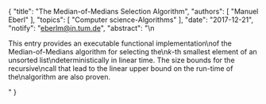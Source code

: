 {
    "title": "The Median-of-Medians Selection Algorithm",
    "authors": [
        "Manuel Eberl"
    ],
    "topics": [
        "Computer science-Algorithms"
    ],
    "date": "2017-12-21",
    "notify": "eberlm@in.tum.de",
    "abstract": "\n<p>This entry provides an executable functional implementation\nof the Median-of-Medians algorithm for selecting the\n<em>k</em>-th smallest element of an unsorted list\ndeterministically in linear time. The size bounds for the recursive\ncall that lead to the linear upper bound on the run-time of the\nalgorithm are also proven. </p>"
}